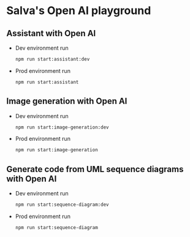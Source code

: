 # Salva's Open AI playground

## Assistant with Open AI

- Dev environment run
    ```bash
    npm run start:assistant:dev
    ```
- Prod environment run
    ```bash
    npm run start:assistant
    ```

## Image generation with Open AI

- Dev environment run
    ```bash
    npm run start:image-generation:dev
    ```
- Prod environment run
    ```bash
    npm run start:image-generation
    ```

## Generate code from UML sequence diagrams with Open AI

- Dev environment run
    ```bash
    npm run start:sequence-diagram:dev
    ```
- Prod environment run
    ```bash
    npm run start:sequence-diagram
    ```
